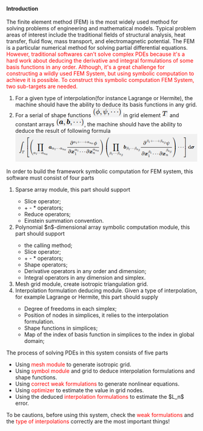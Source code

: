 <h4><b>Introduction</b></h4>
The finite element method (FEM) is the most widely used method for solving problems of engineering and mathematical models.
Typical problem areas of interest include the traditional fields of structural analysis, heat transfer, fluid flow, mass transport, and electromagnetic potential.
The FEM is a particular numerical method for solving partial differential equations.<br>
<font color="red">
However, traditional softwares can't solve complex PDEs because it's a hard work about deducing the derivative and integral formulations of some basis functions in any order.
Although, it's a great challenge for constructing a wildly used FEM System, but using symbolic computation to achieve it is possible.
To construct this symbolic computation FEM System, two sub-targets are needed.
</font><br>
<ol>
    <li>For a given type of interpolation(for instance Lagrange or Hermite), the machine should have the ability to deduce its basis functions in any grid.</li>
    <li>For a serial of shape functions <a><img src="https://github.com/LizhengMathAi/symbol_FEM/blob/main/src/1.png" /></a> in grid element <a><img src="https://github.com/LizhengMathAi/symbol_FEM/blob/main/src/2.png" /></a> and constant arrays <a><img src="https://github.com/LizhengMathAi/symbol_FEM/blob/main/src/3.png" /></a>, the machine should have the ability to deduce the result of following formula
        <center>
        <a><img src="https://github.com/LizhengMathAi/symbol_FEM/blob/main/src/4.png" /></a>
        </center>
    </li>
</ol>
In order to build the framework symbolic computation for FEM system, this software must consist of four parts
<ol>
    <li>Sparse array module, this part should support</li>
    <ul>
        <li>Slice operator;</li>
        <li>+ - * operators;</li>
        <li>Reduce operators;</li>
        <li>Einstein summation convention.</li>
    </ul>
    <li>Polynomial $n$-dimensional array symbolic computation module, this part should support</li>
    <ul>
        <li>the calling method;</li>
        <li>Slice operator;</li>
        <li>+ - * operators;</li>
        <li>Shape operators;</li>
        <li>Derivative operators in any order and dimension;</li>
        <li>Integral operators in any dimension and simplex.</li>
    </ul>
    <li>Mesh grid module, create isotropic triangulation grid.</li>
    <li>Interpolation formulation deducing module. Given a type of interpolation, for example Lagrange or Hermite, this part should supply</li>
    <ul>
        <li>Degree of freedoms in each simplex;</li>
        <li>Position of nodes in simplices, it relies to the interpolation formulation.</li>
        <li>Shape functions in simplices;</li>
        <li>Map of the index of basis function in simplices to the index in global domain;</li>
    </ul>
</ol>
The process of solving PDEs in this system consists of five parts
<ul>
    <li>Using <font style="color:red">mesh module</font> to generate isotropic grid.</li>
    <li>Using <font style="color:red">symbol module</font> and grid to deduce interpolation formulations and shape functions.</li>
    <li>Using <font style="color:red">correct weak formulations</font> to generate nonlinear equations.</li>
    <li>Using <font style="color:red">optimizer</font> to estimate the value in grid nodes.</li>
    <li>Using the deduced <font style="color:red">interpolation formulations</font> to estimate the $L_n$ error.</li>
</ul>
To be cautions, before using this system, check the <font style="color:red">weak formulations</font> and the <font style="color:red">type of interpolations</font> correctly are the most important things!
